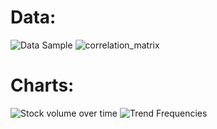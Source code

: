 # Data: 
![Data Sample](https://github.com/user-attachments/assets/69f6c713-f150-483c-976f-f49d0c377c17)
![correlation_matrix](https://github.com/user-attachments/assets/7a7b8f55-b956-4efa-a214-c525c6f6ee77)
# Charts:
![Stock volume over time](https://github.com/user-attachments/assets/c177237e-7391-4a1f-bdce-1b95d08d2c64)
![Trend Frequencies](https://github.com/user-attachments/assets/cc5c4387-6f3e-4b57-8d50-e94bd00a818d)
